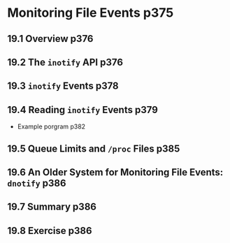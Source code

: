 

# Monitoring File Events p375

## 19.1 Overview p376
## 19.2 The `inotify` API p376
## 19.3 `inotify` Events p378
## 19.4 Reading `inotify` Events p379
  - Example porgram p382
## 19.5 Queue Limits and `/proc` Files p385
## 19.6 An Older System for Monitoring File Events: `dnotify` p386
## 19.7 Summary p386
## 19.8 Exercise p386